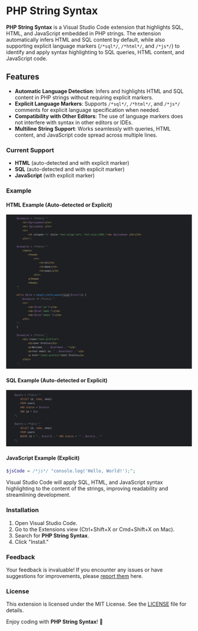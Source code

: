 # PHP String Syntax

**PHP String Syntax** is a Visual Studio Code extension that highlights SQL, HTML, and JavaScript embedded in PHP strings. The extension automatically infers HTML and SQL content by default, while also supporting explicit language markers (`/*sql*/`, `/*html*/`, and `/*js*/`) to identify and apply syntax highlighting to SQL queries, HTML content, and JavaScript code.

## Features

- **Automatic Language Detection**: Infers and highlights HTML and SQL content in PHP strings without requiring explicit markers.
- **Explicit Language Markers**: Supports `/*sql*/`, `/*html*/`, and `/*js*/` comments for explicit language specification when needed.
- **Compatibility with Other Editors**: The use of language markers does not interfere with syntax in other editors or IDEs.
- **Multiline String Support**: Works seamlessly with queries, HTML content, and JavaScript code spread across multiple lines.

### Current Support

- **HTML** (auto-detected and with explicit marker)
- **SQL** (auto-detected and with explicit marker)
- **JavaScript** (with explicit marker)

### Example

#### HTML Example (Auto-detected or Explicit)
![html](./images/html_example.png)

#### SQL Example (Auto-detected or Explicit)
![sql](./images/sql_example.png)

#### JavaScript Example (Explicit)
```php
$jsCode = /*js*/ "console.log('Hello, World!');";
```

Visual Studio Code will apply SQL, HTML, and JavaScript syntax highlighting to the content of the strings, improving readability and streamlining development.

### Installation

1. Open Visual Studio Code.
2. Go to the Extensions view (Ctrl+Shift+X or Cmd+Shift+X on Mac).
3. Search for **PHP String Syntax**.
4. Click "Install."

### Feedback

Your feedback is invaluable! If you encounter any issues or have suggestions for improvements, please [report them](https://github.com/ericgomez/vscode-php-string-syntax/issues) here.

### License

This extension is licensed under the MIT License. See the [LICENSE](./LICENSE) file for details.

Enjoy coding with **PHP String Syntax**! 🚀
